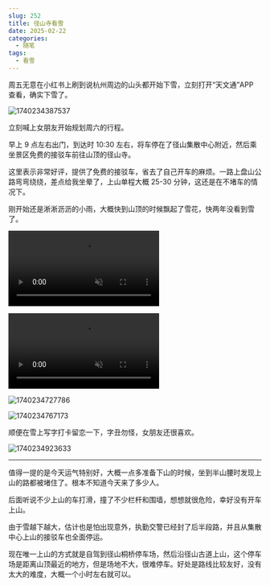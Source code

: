 ```yaml
---
slug: 252
title: 径山寺看雪
date: 2025-02-22
categories:
  - 随笔
tags:
  - 看雪
---
```


周五无意在小红书上刷到说杭州周边的山头都开始下雪，立刻打开“天文通”APP 查看，确实下雪了。

![1740234387537](https://imgurl.zishu.me/2025/02/1740234387537.webp)

立刻喊上女朋友开始规划周六的行程。

早上 9 点左右出门，到达时 10:30 左右，将车停在了径山集散中心附近，然后乘坐景区免费的接驳车前往山顶的径山寺。

这里表示非常好评，提供了免费的接驳车，省去了自己开车的麻烦。一路上盘山公路弯弯绕绕，差点给我坐晕了，上山单程大概 25-30 分钟，这还是在不堵车的情况下。

刚开始还是淅淅沥沥的小雨，大概快到山顶的时候飘起了雪花，快两年没看到雪了。

<video src="https://video-oss.zishu.me/20250222224942669.mp4" controls muted></video>

<video src="https://video-oss.zishu.me/20250222223020912.mp4" controls muted></video>

![1740234727786](https://imgurl.zishu.me/2025/02/1740234727786.webp)

![1740234767173](https://imgurl.zishu.me/2025/02/1740234767173.webp)

顺便在雪上写字打卡留恋一下，字丑勿怪，女朋友还很喜欢。

![1740234923633](https://imgurl.zishu.me/2025/02/1740234923633.webp)

---

值得一提的是今天运气特别好，大概一点多准备下山的时候，坐到半山腰时发现上山的路都被堵住了。根本不知道今天来了多少人。

后面听说不少上山的车打滑，撞了不少栏杆和围墙，想想就很危险，幸好没有开车上山。

由于雪越下越大，估计也是怕出现意外，执勤交警已经封了后半段路，并且从集散中心上山的接驳车也全面停运。

现在唯一上山的方式就是自驾到径山桐桥停车场，然后沿径山古道上山，这个停车场是距离山顶最近的地方，但是场地不大，很难停车。好处是路线比较友好，没有太大的难度，大概一个小时左右就可以。
